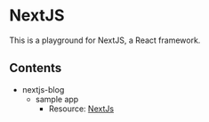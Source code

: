 # NextJS
This is a playground for NextJS, a React framework.

## Contents
- nextjs-blog 
    - sample app
        - Resource: [NextJs](https://nextjs.org/learn/basics/create-nextjs-app/setup)